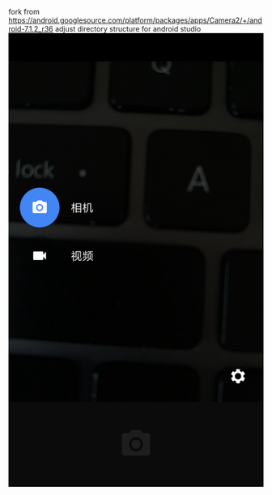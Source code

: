 fork from https://android.googlesource.com/platform/packages/apps/Camera2/+/android-7.1.2_r36
adjust directory structure for android studio
 ![Alt text](./art/screen1.png)